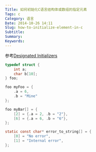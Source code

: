 ```yaml
---
Title: 如何初始化C语言结构体或数组的指定元素
Tags: c
Category: 语言
Date: 2014-10-26 14:11
Slug: how-to-initialize-element-in-c
Subtitle: 
Summary: 
Keywords:
---
```


参考[Designated Initializers](https://gcc.gnu.org/onlinedocs/gcc/Designated-Inits.html)

```C
typedef struct {
    int a;
    char b[10];
} foo;

foo myFoo = {
    .a = 6,
    .b = "Mine"
};

foo myBar[] = {
    [2] = {.a = 2, .b = "2"},
    [6] = {.a = 6, .b = "6"},
};

static const char* error_to_string[] = {
    [0] = "No error",
    [1] = "Internal error",
};
```
